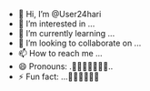 - 👋 Hi, I’m @User24hari
- 👀 I’m interested in ...
- 🌱 I’m currently learning ...
- 💞️ I’m looking to collaborate on ...
- 📫 How to reach me ...
- 😄 Pronouns: .🙌🙏🙌🙏🙌🙏🙌..
- ⚡ Fun fact: ...🙏🙌🙏🙌🙏🙌

<!---
User24hari/User24hari is a ✨ special ✨ repository because its `README.md` (this file) appears on your GitHub profile.
You can click the Preview link to take a look at your changes.
--->


